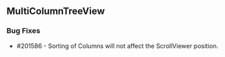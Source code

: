 ## MultiColumnTreeView

### Bug Fixes
* \#201586 - Sorting of Columns will not affect the ScrollViewer position. 